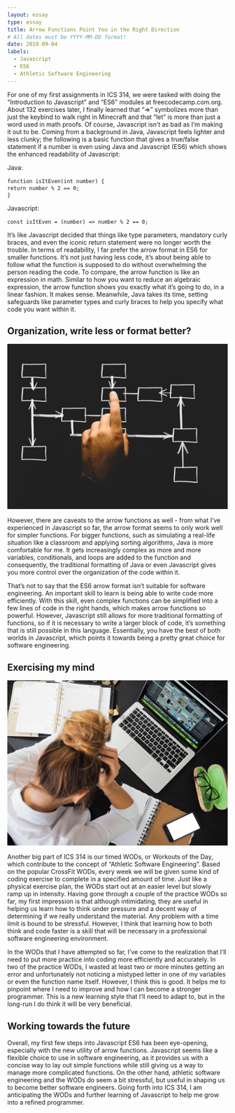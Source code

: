 ```yaml
---
layout: essay
type: essay
title: Arrow Functions Point You in the Right Direction
# All dates must be YYYY-MM-DD format!
date: 2019-09-04
labels:
  - Javascript
  - ES6
  - Athletic Software Engineering
---
```


For one of my first assignments in ICS 314, we were tasked with doing the “Introduction to Javascript” and “ES6” modules at freecodecamp.com.org. About 132 exercises later, I finally learned that “=>” symbolizes more than just the keybind to walk right in Minecraft and that “let” is more than just a word used in math proofs. Of course, Javascript isn’t as bad as I’m making it out to be. Coming from a background in Java, Javascript feels lighter and less clunky; the following is a basic function that gives a true/false statement if a number is even using Java and Javascript (ES6) which shows the enhanced readability of Javascript:

Java:
```
function isItEven(int number) {
return number % 2 == 0;
}
```
Javascript:
```
const isItEven = (number) => number % 2 == 0;
```
It’s like Javascript decided that things like type parameters, mandatory curly braces, and even the iconic return statement were no longer worth the trouble. In terms of readability, I far prefer the arrow format in ES6 for smaller functions. It’s not just having less code, it’s about being able to follow what the function is supposed to do without overwhelming the person reading the code. To compare, the arrow function is like an expression in math. Similar to how you want to reduce an algebraic expression, the arrow function shows you exactly what it’s going to do, in a linear fashion. It makes sense. Meanwhile, Java takes its time, setting safeguards like parameter types and curly braces to help you specify what code you want within it. 

## Organization, write less or format better?

<img class="ui medium floated rounded image" src="../images/organization.jpg">

However, there are caveats to the arrow functions as well - from what I’ve experienced in Javascript so far, the arrow format seems to only work well for simpler functions. For bigger functions, such as simulating a real-life situation like a classroom and applying sorting algorithms, Java is more comfortable for me. It gets increasingly complex as more and more variables, conditionals, and loops are added to the function and consequently, the traditional formatting of Java or even Javascript  gives you more control over the organization of the code within it. 

That’s not to say that the ES6 arrow format isn’t suitable for software engineering. An important skill to learn is being able to write code more efficiently. With this skill, even complex functions can be simplified into a few lines of code in the right hands, which makes arrow functions so powerful. However, Javascript still allows for more traditional formatting of functions, so if it is necessary to write a larger block of code, it’s something that is still possible in this language. Essentially, you have the best of both worlds in Javascript, which points it towards being a pretty great choice for software engineering.

## Exercising my mind

<img class="ui medium right floated rounded image" src="../images/frustrated-girl.jpg">

Another big part of ICS 314 is our timed WODs, or Workouts of the Day, which contribute to the concept of “Athletic Software Engineering”. Based on the popular CrossFit WODs, every week we will be given some kind of coding exercise to complete in a specified amount of time. Just like a physical exercise plan, the WODs start out at an easier level but slowly ramp up in intensity. Having gone through a couple of the practice WODs so far, my first impression is that although intimidating, they are useful in helping us learn how to think under pressure and a decent way of determining if we really understand the material. Any problem with a time limit is bound to be stressful. However, I think that learning how to both think and code faster is a skill that will be necessary in a professional software engineering environment. 

In the WODs that I have attempted so far, I’ve come to the realization that I’ll need to put more practice into coding more efficiently and accurately. In two of the practice WODs, I wasted at least two or more minutes getting an error and unfortunately not noticing a mistyped letter in one of my variables or even the function name itself. However, I think this is good. It helps me to pinpoint where I need to improve and how I can become a stronger programmer. This is a new learning style that I’ll need to adapt to, but in the long-run I do think it will be very beneficial.

## Working towards the future

Overall, my first few steps into Javascript ES6 has been eye-opening, especially with the new utility of arrow functions. Javascript seems like a flexible choice to use in software engineering, as it provides us with a concise way to lay out simple functions while still giving us a way to manage more complicated functions. On the other hand, athletic software engineering and the WODs do seem a bit stressful, but useful in shaping us to become better software engineers. Going forth into ICS 314, I am anticipating the WODs and further learning of Javascript to help me grow into a refined programmer.
